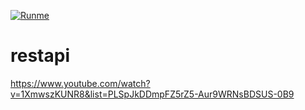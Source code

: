 [![Runme](https://runme.io/static/button.svg)](https://runme.io/run?app_id=1c537e97-61eb-4b65-b96b-4cc5a08e72fa)

# restapi

https://www.youtube.com/watch?v=1XmwszKUNR8&list=PLSpJkDDmpFZ5rZ5-Aur9WRNsBDSUS-0B9
